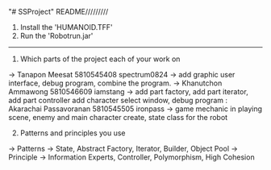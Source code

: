 "# SSProject" 
README/////////
1. Install the 'HUMANOID.TFF'
2. Run the 'Robotrun.jar' 

---------------------------

 1. Which parts of the project each of your work on
 
  -> Tanapon Meesat 5810545408 spectrum0824 -> add graphic user interface, debug program, combine the program.
  -> Khanutchon Ammawong 5810546609 iamstang -> 
  add part factory, add part iterator, add part controller add character select window, debug program
  : Akarachai Passavoranan 5810545505 ironpass -> 
  game mechanic in playing scene, enemy and main character create, state class  for the robot
  
 2. Patterns and principles you use
 
  -> Patterns -> State, Abstract Factory, Iterator, Builder, Object Pool
  -> Principle -> Information Experts, Controller, Polymorphism, High Cohesion
  
  

